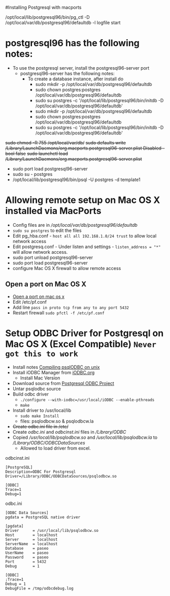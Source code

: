 #Installing Postgresql with macports

 /opt/local/lib/postgresql96/bin/pg_ctl -D /opt/local/var/db/postgresql96/defaultdb -l logfile start
# postgresql96 has the following notes:
- To use the postgresql server, install the postgresql96-server port
	- postgresql96-server has the following notes:
		- To create a database instance, after install do
			- sudo mkdir -p /opt/local/var/db/postgresql96/defaultdb
			- sudo chown postgres:postgres /opt/local/var/db/postgresql96/defaultdb
			- sudo su postgres -c '/opt/local/lib/postgresql96/bin/initdb -D /opt/local/var/db/postgresql96/defaultdb'
			- sudo mkdir -p /opt/local/var/db/postgresql96/defaultdb
			- sudo chown postgres:postgres /opt/local/var/db/postgresql96/defaultdb
			- sudo su postgres -c '/opt/local/lib/postgresql96/bin/initdb -D /opt/local/var/db/postgresql96/defaultdb'

~~sudo chmod -R 755 /opt/local/var/db/~~
~~sudo defaults write /Library/LaunchDaemons/org.macports.postgresql96-server.plist Disabled -bool false~~
~~sudo launchctl load /Library/LaunchDaemons/org.macports.postgresql96-server.plist~~

- sudo port load postgresql96-server
- sudo su - postgres
- /opt/local/lib/postgresql96/bin/psql -U postgres -d template1

# Allowing remote setup on Mac OS X installed via MacPorts
- Config files are in */opt/local/var/db/postgresql96/defaultdb*
- ```sudo su postgres``` to edit the files
- Edit pg_hba.conf - ```host all all 192.168.1.0/24 trust``` to allow local network access
- Edit postgresq.conf - Under listen and settings - ```listen_address = "*"``` will allow network access.
- sudo port unload postgresql96-server
- sudo port load postgresql96-server
- configure Mac OS X firewall to allow remote access
## Open a port on Mac OS X
- [Open a port on mac os x](https://gauravsohoni.wordpress.com/2015/04/14/mac-osx-open-port/)
- Edit /etc/pf.conf
- Add line ```pass in proto tcp from any to any port 5432```
- Restart firewall ```sudo pfctl -f /etc/pf.conf```


# Setup ODBC Driver for Postgresql on Mac OS X (Excel Compatible) ```Never got this to work```
* Install notes [Compiling psqlODBC on unix](https://odbc.postgresql.org/docs/unix-compilation.html)
* Install iODBC Manager from [iODBC.org](http://www.iodbc.org/dataspace/doc/iodbc/wiki/iodbcWiki/WelcomeVisitors)
    * Install Mac Version
* Download source from [Postgresql ODBC Project](https://www.postgresql.org/ftp/odbc/versions/src/)
* Untar psqlodbc source
* Build odbc driver
	* ```./configure --with-iodbc=/usr/local/iODBC --enable-pthreads```
	* ```make```
* Install driver to /usr/local/lib
	* ```sudo make Install```
    * files: psqlodbcw.so & psqlodbcw.la
* ~~Create odbc.ini file in /etc/~~
* Create *odbc.ini* and *odbcinst.ini* files in */Library/ODBC*
* Copied */usr/local/lib/psqlodbcw.so* and */usr/local/lib/psqlodbcw.la* to */Library/ODBC/ODBCDataSources*
	* Allowed to load driver from excel.

odbcinst.ini

```
[PostgreSQL]
Description=ODBC For Postgresql
Driver=/Library/ODBC/ODBCDataSources/psqlodbcw.so

[ODBC]
Trace=1
Debug=1
```

odbc.ini

```
[ODBC Data Sources]
pgdata = PostgreSQL native driver

[pgdata]
Driver      = /usr/local/lib/psqlodbcw.so
Host        = localhost
Server      = localhost
ServerName  = localhost
Database    = paseo
UserName    = paseo
Password    = paseo
Port        = 5432
Debug       = 1

[ODBC]
;Trace=1
Debug = 1
DebugFile = /tmp/odbcdebug.log
```
